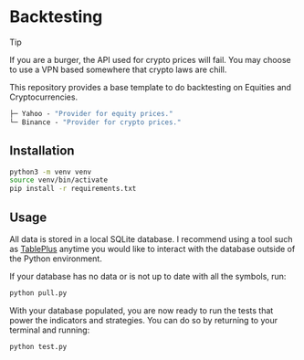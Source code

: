 # Backtesting

> [!TIP]
> If you are a burger, the API used for crypto prices will fail. You may choose to use a VPN based somewhere that crypto laws are chill.

This repository provides a base template to do backtesting on Equities and Cryptocurrencies.

```ml
├─ Yahoo - "Provider for equity prices."
└─ Binance - "Provider for crypto prices."
```

## Installation

```bash
python3 -m venv venv
source venv/bin/activate
pip install -r requirements.txt
```

## Usage

All data is stored in a local SQLite database. I recommend using a tool such as [TablePlus](https://tableplus.com/) anytime you would like to interact with the database outside of the Python environment.

If your database has no data or is not up to date with all the symbols, run:

```bash
python pull.py
```

With your database populated, you are now ready to run the tests that power the indicators and strategies. You can do so by returning to your terminal and running:

```bash
python test.py
```
